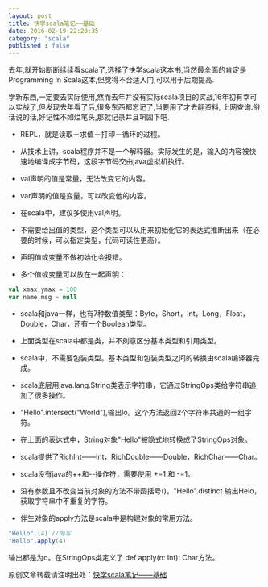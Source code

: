 ```yaml
---
layout: post
title: 快学scala笔记——基础
date: 2016-02-19 22:20:35
category: "scala"
published : false
---
```


去年,就开始断断续续看scala了,选择了快学scala这本书,当然最全面的肯定是Programming In Scala这本,但觉得不合适入门,可以用于后期提高.

学新东西,一定要去实际使用,然而去年并没有实际scala项目的实战,16年初有幸可以实战了,但发现去年看了后,很多东西都忘记了,当要用了才去翻资料,
上网查询.俗话说的话,好记性不如烂笔头,那就记录并且巩固下吧.


- REPL，就是读取－求值－打印－循环的过程。

- 从技术上讲，scala程序并不是一个解释器。实际发生的是，输入的内容被快速地编译成字节码，这段字节码交由java虚拟机执行。

- val声明的值是常量，无法改变它的内容。

- var声明的值是变量，可以改变他的内容。

- 在scala中，建议多使用val声明。

- 不需要给出值的类型，这个类型可以从用来初始化它的表达式推断出来（在必要的时候，可以指定类型，代码可读性更高）。

- 声明值或变量不做初始化会报错。

- 多个值或变量可以放在一起声明：

```scala
val xmax,ymax = 100
var name,msg = null
```
- scala和java一样，也有7种数值类型：Byte，Short，Int，Long，Float，Double，Char，还有一个Boolean类型。

- 上面类型在scala中都是类，并不刻意区分基本类型和引用类型。

- scala中，不需要包装类型。基本类型和包装类型之间的转换由scala编译器完成。

- scala底层用java.lang.String类表示字符串，它通过StringOps类给字符串追加了很多操作。

- "Hello".intersect("World"),输出lo。这个方法返回2个字符串共通的一组字符。

- 在上面的表达式中，String对象"Hello"被隐式地转换成了StringOps对象。

- scala提供了RichInt——Int，RichDouble——Double，RichChar——Char。

- scala没有java的++和--操作符，需要使用 +=1 和 -=1。

- 没有参数且不改变当前对象的方法不带圆括号()，"Hello".distinct 输出Helo，获取字符串中不重复的字符。

- 伴生对象的apply方法是scala中是构建对象的常用方法。

```scala
"Hello".(4) //简写
"Hello".apply(4)
```

输出都是为o。在StringOps类定义了 def apply(n: Int): Char方法。


原创文章转载请注明出处：[快学scala笔记——基础](http://9leg.com/scala/2016/02/19/scala-for-the-impatient-01.html)